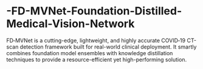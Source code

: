 # -FD-MVNet-Foundation-Distilled-Medical-Vision-Network
FD‑MVNet is a cutting-edge, lightweight, and highly accurate COVID‑19 CT-scan detection framework built for real-world clinical deployment. It smartly combines foundation model ensembles with knowledge distillation techniques to provide a resource-efficient yet high-performing solution.
